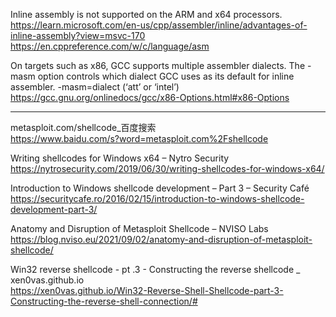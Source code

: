 
Inline assembly is not supported on the ARM and x64 processors. 
https://learn.microsoft.com/en-us/cpp/assembler/inline/advantages-of-inline-assembly?view=msvc-170
https://en.cppreference.com/w/c/language/asm

On targets such as x86, GCC supports multiple assembler dialects. The -masm option controls which dialect GCC uses as its default for inline assembler.
-masm=dialect  (‘att’ or ‘intel’)
https://gcc.gnu.org/onlinedocs/gcc/x86-Options.html#x86-Options

----

metasploit.com/shellcode_百度搜索  
https://www.baidu.com/s?word=metasploit.com%2Fshellcode

Writing shellcodes for Windows x64 – Nytro Security  
https://nytrosecurity.com/2019/06/30/writing-shellcodes-for-windows-x64/

Introduction to Windows shellcode development – Part 3 – Security Café  
https://securitycafe.ro/2016/02/15/introduction-to-windows-shellcode-development-part-3/

Anatomy and Disruption of Metasploit Shellcode – NVISO Labs  
https://blog.nviso.eu/2021/09/02/anatomy-and-disruption-of-metasploit-shellcode/

Win32 reverse shellcode - pt .3 - Constructing the reverse shellcode _ xen0vas.github.io  
https://xen0vas.github.io/Win32-Reverse-Shell-Shellcode-part-3-Constructing-the-reverse-shell-connection/#